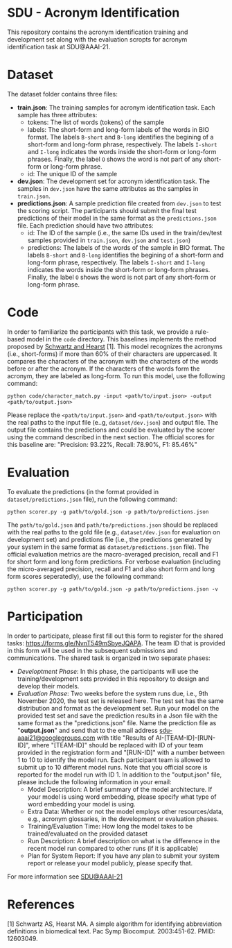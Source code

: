 # SDU - Acronym Identification

This repository contains the acronym identification training and development set along with the evaluation scropts for acronym identification task at SDU@AAAI-21.

# Dataset

The dataset folder contains three files:

- **train.json**: The training samples for acronym identification task. Each sample has three attributes:
  - tokens: The list of words (tokens) of the sample
  - labels: The short-form and long-form labels of the words in BIO format. The labels `B-short` and `B-long` identifies the begining of a short-form and long-form phrase, respectively. The labels `I-short` and `I-long` indicates the words inside the short-form or long-form phrases. Finally, the label `O` shows the word is not part of any short-form or long-form phrase. 
  - id: The unique ID of the sample
- **dev.json**: The development set for acronym identification task. The samples in `dev.json` have the same attributes as the samples in `train.json`.
- **predictions.json**: A sample prediction file created from `dev.json` to test the scoring script. The participants should submit the final test predictions of their model in the same format as the `predictions.json` file. Each prediction should have two attributes:
  - id: The ID of the sample (i.e., the same IDs used in the train/dev/test samples provided in `train.json`, `dev.json` and `test.json`) 
  - predictions: The labels of the words of the sample in BIO format. The labels `B-short` and `B-long` identifies the begining of a short-form and long-form phrase, respectively. The labels `I-short` and `I-long` indicates the words inside the short-form or long-form phrases. Finally, the label `O` shows the word is not part of any short-form or long-form phrase.

# Code
In order to familiarize the participants with this task, we provide a rule-based model in the `code` directory. This baselines implements the method proposed by [Schwartz and Hearst](http://psb.stanford.edu/psb-online/proceedings/psb03/schwartz.pdf) [1]. This model recognizes the acronyms (i.e., short-forms) if more than 60% of their characters are uppercased. It compares the characters of the acronym with the characters of the words before or after the acronym. If the characters of the words form the acronym, they are labeled as long-form. To run this model, use the following command:

`python code/character_match.py -input <path/to/input.json> -output <path/to/output.json>`

Please replace the `<path/to/input.json>` and `<path/to/output.json>` with the real paths to the input file (e..g, `dataset/dev.json`) and output file. The output file contains the predictions and could be evaluated by the scorer using the command described in the next section. The official scores for this baseline are: "Precision: 93.22%, Recall: 78.90%, F1: 85.46%"
  
# Evaluation

To evaluate the predictions (in the format provided in `dataset/predictions.json` file), run the following command:

`python scorer.py -g path/to/gold.json -p path/to/predictions.json`

The `path/to/gold.json` and `path/to/predictions.json` should be replaced with the real paths to the gold file (e.g., `dataset/dev.json` for evaluation on development set) and predictions file (i.e., the predictions generated by your system in the same format as `dataset/predictions.json` file). The official evaluation metrics are the macro-averaged precision, recall and F1 for short form and long form predictions. For verbose evaluation (including the micro-averaged precision, recall and F1 and also short form and long form scores seperatedly), use the following command:

`python scorer.py -g path/to/gold.json -p path/to/predictions.json -v`

# Participation

In order to participate, please first fill out this form to register for the shared tasks: https://forms.gle/NvnT549mSbyeJQAPA. The team ID that is provided in this form will be used in the subsequent submissions and communications. The shared task is organized in two separate phases:
- *Developtment Phase*: In this phase, the participants will use the training/development sets provided in this repository to design and develop their models. 
- *Evaluation Phase*: Two weeks before the system runs due, i.e., 9th November 2020, the test set is released here. The test set has the same distribution and format as the development set. Run your model on the provided test set and save the prediction results in a Json file with the same format as the "predictions.json" file. Name the prediction file as "**output.json**" and send that to the email address sdu-aaai21@googlegroups.com with title "Results of AI-[TEAM-ID]-[RUN-ID]", where "[TEAM-ID]" should be replaced with ID of your team provided in the registration form and "[RUN-ID]" with a number between 1 to 10 to identify the model run. Each participant team is allowed to submit up to 10 different model runs. Note that you official score is reported for the model run with ID 1. In addition to the "output.json" file, please include the following information in your email:
    - Model Description: A brief summary of the model architecture. If your model is using word embedding, please specify what type of word embedding your model is using.
    - Extra Data: Whether or not the model employs other resources/data, e.g., acronym glossaries, in the development or evaluation phases.
    - Training/Evaluation Time: How long the model takes to be trained/evaluated on the provided dataset
    - Run Description: A brief description on what is the difference in the recent model run compared to other runs (if it is applicable)
    - Plan for System Report: If you have any plan to submit your system report or release your model publicly, please specify that.

For more information see [SDU@AAAI-21](https://sites.google.com/view/sdu-aaai21/home)

# References
[1] Schwartz AS, Hearst MA. A simple algorithm for identifying abbreviation definitions in biomedical text. Pac Symp Biocomput. 2003:451-62. PMID: 12603049.
